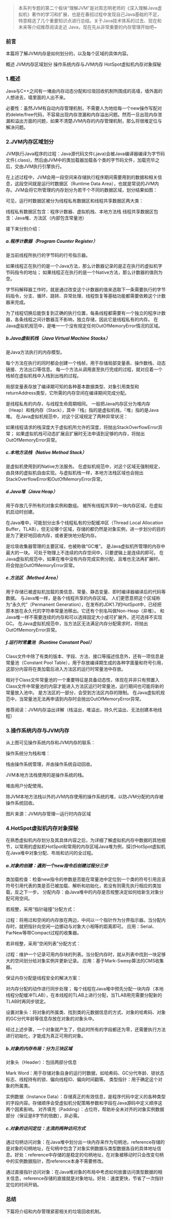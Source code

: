 >本系列专题的第二个板块“理解JVM”是对周志明老师的《深入理解Java虚拟机》著作的学习和扩展，也是在春招过程中发现自己Java基础的不足，特意精选了几个重要知识点进行总结。关于Java技术体系的过去、现在和未来等介绍推荐阅读走近 Java，现在先从非常重要的内存管理开始吧~

### 前言
本篇将了解JVM内存是如何划分的，以及每个区域的具体内容。

概述
JVM内存区域划分
操作系统内存与JVM内存
HotSpot虚拟机内存对象探秘


### 1.概述

Java与C++之间有一堵由内存动态分配和垃圾回收机制所围成的高墙，墙外面的人想进去，墙里面的人出不来。

必要性：虽然JVM有自动内存管理机制，不需要人为地给每一个new操作写配对的delete/free代码，不容易出现内存泄漏和内存溢出问题。然而一旦出现内存泄漏和溢出方面的问题，如果不清楚JVM内存的内存管理机制，那么将很难定位与解决问题。

### 2.JVM内存区域划分

JVM执行Java程序的过程：Java源代码文件(.java)会被Java编译器编译为字节码文件(.class)，然后由JVM中的类加载器加载各个类的字节码文件，加载完毕之后，交由JVM执行引擎执行。

在上述过程中，JVM会用一段空间来存储执行程序期间需要用到的数据和相关信息，这段空间就是运行时数据区（Runtime Data Area），也就是常说的JVM内存。JVM会将它所管理的内存划分为若干个不同的数据区域，划分结果如图：







可见，运行时数据区被分为线程私有数据区和线程共享数据区两大类：

线程私有数据区包含：程序计数器、虚拟机栈、本地方法栈
线程共享数据区包含：Java堆、方法区（内部包含常量池）


接下来分别介绍：
##### a.程序计数器（Program Counter Register）

是当前线程所执行的字节码的行号指示器。

如果线程正在执行的是一个Java方法，那么计数器记录的是正在执行的虚拟机字节码指令的地址；
如果线程正在执行的是一个Native方法，那么计数器的值则为空。




字节码解释器工作时，就是通过改变这个计数器的值来选取下一条需要执行的字节码指令，分支、循环、跳转、异常处理、线程恢复等基础功能都需要依赖这个计数器来完成。


为了线程切换后能恢复到正确的执行位置，每条线程都需要有一个独立的程序计数器，各条线程之间计数器互不影响，独立存储，因此它是线程私有的内存。
在Java虚拟机规范中，是唯一一个没有规定任何OutOfMemoryError情况的区域。


##### b.Java虚拟机栈（Java Virtual Machine Stacks）

是Java方法执行的内存模型。

每个方法在执行的同时都会创建一个栈帧，用于存储局部变量表、操作数栈、动态链接、方法出口等信息。
每一个方法从调用直至执行完成的过程，就对应着一个栈帧在虚拟机栈中入栈到出栈的过程。




局部变量表存放了编译期可知的各种基本数据类型、对象引用类型和returnAddress类型，它所需的内存空间在编译期间完成分配。


是线程私有的内存，与线程生命周期相同。
一般把Java内存区分为堆内存（Heap）和栈内存（Stack），其中『栈』指的是虚拟机栈，『堆』指的是Java堆。
在Java虚拟机规范中，对这个区域规定了两种异常状况：

如果线程请求的栈深度大于虚拟机所允许的深度，将抛出StackOverflowError异常；
如果虚拟机栈可动态扩展且扩展时无法申请到足够的内存，将抛出OutOfMemoryError异常。




##### c.本地方法栈（Native Method Stack）

是虚拟机使用到的Native方法服务。
在虚拟机规范中，对这个区域无强制规定，由具体的虚拟机自由实现。与虚拟机栈一样，本地方法栈区域也会抛出StackOverflowError和OutOfMemoryError异常。


##### d.Java堆（Java Heap）

用于存放几乎所有的对象实例和数组。
被所有线程共享的一块内存区域，在虚拟机启动时创建。


在Java堆中，可能划分出多个线程私有的分配缓冲区（Thread Local Allocation Buffer，TLAB），但无论哪个区域，存储的都仍然是对象实例，进一步划分的目的是为了更好地回收内存，或者更快地分配内存。


是垃圾收集器管理的主要区域，也被称做“GC堆”。
是Java虚拟机所管理的内存中最大的一块。
可处于物理上不连续的内存空间中，只要逻辑上是连续的即可。
在Java虚拟机规范中，如果在堆中没有内存完成实例分配，且堆也无法再扩展时，将会抛出OutOfMemoryError异常。


##### e.方法区（Method Area）

用于存储已被虚拟机加载的类信息、常量、静态变量、即时编译器编译后的代码等数据。
与Java堆一样，是各个线程共享的内存区域。
人们更愿意把这个区域称为“永久代”（Permanent Generation），在发布的JDK1.7的HotSpot中，已经把原本放在永久代的字符串常量池移出。它还有个别名叫做Non-Heap（非堆）。
和Java堆一样不需要连续的内存和可以选择固定大小或可扩展外，还可选择不实现GC。
在Java虚拟机规范中，当方法区无法满足内存分配需求时，将抛出OutOfMemoryError异常。


##### f.运行时常量池（Runtime Constant Pool）

Class文件中除了有类的版本、字段、方法、接口等描述信息外，还有一项信息是常量池（Constant Pool Table），用于存放编译期生成的各种字面量和符号引用，这部分内容将在类加载后进入方法区的运行时常量池中存放。


相对于Class文件常量池的一个重要特征是具备动态性，体现在并非只有预置入Class文件中常量池的内容才能进入方法区运行时常量池，运行期间也可能将新的常量放入池中。
是方法区的一部分，会受到方法区内存的限制。
在Java虚拟机规范中，当常量池无法再申请到内存时会抛出OutOfMemoryError异常。

推荐阅读：JVM内存溢出详解（栈溢出，堆溢出，持久代溢出、无法创建本地线程）

### 3.操作系统内存与JVM内存







从上图可见操作系统内存和JVM内存的联系：

操作系统分为栈和堆：


栈由操作系统管理，并由操作系统自动回收。

JVM本地方法栈使用的是操作系统的栈。



堆由用户分配使用。

除JVM本地方法栈以外的JVM内存使用的操作系统的堆，以防JVM分配的内存被操作系统回收。




图片来源：JVM内存管理—运行时内存区域

### 4.HotSpot虚拟机内存对象探秘

在熟悉虚拟机内存划分及其具体内容之后，为详细了解虚拟机内存中数据的其他细节，以常用的虚拟机HotSpot和常用的内存区域Java堆为例，探讨HotSpot虚拟机在Java堆中对象分配、布局和访问的全过程。

##### a.对象的创建：遇到一个new指令后创建过程分三步

类加载检查：检查new指令的参数是否能在常量池中定位到一个类的符号引用且该符号引用代表的类是否已被加载、解析和初始化，若没有则需先执行相应的类加载，反之下一步。
分配内存：由Java堆中的内存是否规整决定如何给新生对象分配可用空间。

若规整，采用“指针碰撞”分配方式：

过程：将用过和空闲的内存放在两边，中间以一个指针作为分界指示器。当分配内存时，就把指针向空闲一边挪动与对象大小相等的距离即可。
应用：Serial、ParNew等带Compact过程的收集器。


若非规整，采用“空闲列表”分配方式：

过程：维护一个记录可用内存块的列表。当分配内存时，就从列表中找到一块足够大的空间划分给对象实例并更新记录。
应用：基于Mark-Sweep算法的CMS收集器。






保证内存分配是线程安全的解决方案：

对内存分配的动作进行同步处理；
每个线程在Java堆中预先分配一块内存（本地线程分配缓冲TLAB），在本线程的TLAB上进行分配，当TLAB用完需要分配新的TLAB时再同步锁定。



设置对象头：将对象的所属类、找到类的元数据信息的方式、对象的哈希码、对象的GC分代年龄等信息存放在对象的对象头中。


经过上述步骤，一个对象就产生了，但此时所有的字段都还为零，还需要执行<init>方法进行初始化，才能成为真正可用的对象。

##### b.对象的内存布局：分为三块区域

对象头（Header）：包括两部分信息

Mark  Word：用于存储对象自身的运行时数据，如哈希码、GC分代年龄、锁状态标志、线程持有的锁、偏向线程ID、偏向时间戳等。
类型指针：用于确定这个对象的所属类。


实例数据（Instance Data）：存储真正的有效信息，是程序代码中定义的各种类型的字段内容。存储顺序会受虚拟机分配策略参数和字段在Java源码中定义顺序这两个因素影响。
对齐填充（Padding）：占位符，帮助补全未对齐的对象实例数据部分（保证是8字节的倍数），非必需。

##### c.对象的访问定位：主流的两种访问方式


通过句柄访问对象：在Java堆中划分出一块内存来作为句柄池，reference存储的是对象的句柄地址，在句柄中包含了对象实例数据与类型数据各自的具体地址信息。好处：reference中存储的是稳定的句柄地址，在对象被移动时只会改变句柄中的实例数据指针，而reference本身不需要修改。










通过直接指针访问对象：在Java堆对象的布局中考虑如何放置访问类型数据的相关信息，reference存储的直接就是对象地址。好处：速度更快，节省了一次指针定位的时间开销。










### 总结
下篇将介绍和内存管理紧密相关的垃圾回收机制。

